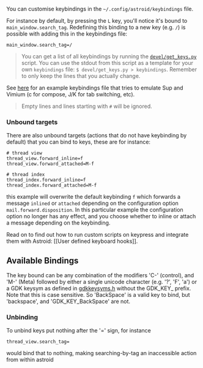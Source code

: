 You can customise keybindings in the `~/.config/astroid/keybindings` file.

For instance by default, by pressing the `L` key, you'll notice it's bound to `main_window.search_tag`. Redefining this binding to a new key (e.g. `/`) is possible with adding this in the keybindings file:

```
main_window.search_tag=/ 
```

> You can get a list of all keybindings by running the [`devel/get_keys.py`](https://github.com/gauteh/astroid/blob/master/devel/get_keys.py) script. You can use the stdout from this script as a template for your own `keybindings` file: `$ devel/get_keys.py > keybindings`. Remember to only keep the lines that you actually change.


See [here](https://github.com/aliceriot/dotfiles/blob/master/astroid/keybindings) for an example keybindings file that tries to emulate Sup and Vimium (c for compose, J/K for tab switching, etc).

> Empty lines and lines starting with `#` will be ignored.

### Unbound targets

There are also unbound targets (actions that do not have keybinding by default) that you can bind to keys, these are for instance:

```
# thread view
thread_view.forward_inline=f
thread_view.forward_attached=M-f

# thread index
thread_index.forward_inline=f
thread_index.forward_attached=M-f
```

this example will overwrite the default keybinding `f` which forwards a message `inlined` or `attached` depending on the configuration option `mail.forward.disposition`. In this particular example the configuration option no longer has any effect, and you choose whether to inline or attach a message depending on the keybinding.

Read on to find out how to run custom scripts on keypress and integrate them with Astroid: [[User defined keyboard hooks]].

## Available Bindings
The key bound can be any combination of the modifiers 'C-' (control), and 'M-' (Meta) followed by either a single unicode character (e.g. '?', 'F', 'a') or a GDK keysym as defined in [gdkkeysyms.h](https://git.gnome.org/browse/gtk+/plain/gdk/gdkkeysyms.h) without the GDK_KEY_ prefix. Note that this is case sensitive. So 'BackSpace' is a valid key to bind, but 'backspace', and 'GDK_KEY_BackSpace' are not.

### Unbinding
To unbind keys put nothing after the '=' sign, for instance
```
thread_view.search_tag=
```
would bind that to nothing, making searching-by-tag an inaccessible action from within astroid
